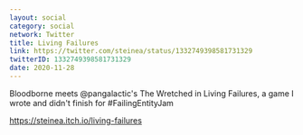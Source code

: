 ```yaml
---
layout: social
category: social
network: Twitter
title: Living Failures
link: https://twitter.com/steinea/status/1332749398581731329
twitterID: 1332749398581731329
date: 2020-11-28
---
```


Bloodborne meets @pangalactic's The Wretched in Living Failures, a game I wrote and didn't finish for #FailingEntityJam

<https://steinea.itch.io/living-failures>
